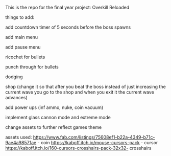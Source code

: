 This is the repo for the final year project: Overkill Reloaded

things to add:

add countdown timer of 5 seconds before the boss spawns 









add main menu

add pause menu







ricochet for bullets

punch through for bullets

dodging 

shop (change it so that after you beat the boss instead of just increasing the current wave you go to the shop and when you exit it the current wave advances)

add power ups (inf ammo, nuke, coin vacuum)

implement glass cannon mode and extreme mode

change assets to further reflect games theme

assets used: 
https://www.fab.com/listings/75608ef1-b22a-4349-b71c-9ae4a98571ae - coin 
https://kaboff.itch.io/mouse-cursors-pack - cursor 
https://kaboff.itch.io/160-cursors-crosshairs-pack-32x32- crosshairs


